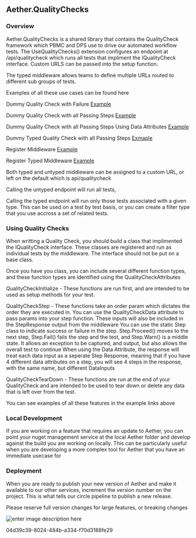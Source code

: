 ﻿## Aether.QualityChecks


### Overview

Aether.QualityChecks is a shared library that contains the QualityCheck framework which PBMC and DPS use to drive our automated workflow tests.  The UseQualityChecks() extension configures an endpoint at /api/qualitycheck which runs all tests that impliment the IQualityCheck interface.  Custom URLS can be passed into the setup function.  

The typed middleware allows teams to define multiple URLs routed to different sub groups of tests.

Examples of all these use cases can be found here

Dummy Quality Check with Failure [Example](https://git.rockfin.com/DataServices/Aether.QualityChecks/blob/master/SmokeAndMirrors/QualityChecks/DummyQualityCheckFail.cs)

Dummy Quality Check with all Passing Steps [Example](https://git.rockfin.com/DataServices/Aether.QualityChecks/blob/master/SmokeAndMirrors/QualityChecks/DummyQualityCheckPass.cs)

Dummy Quality Check with all Passing Steps Using Data Attributes [Example](https://git.rockfin.com/DataServices/Aether.QualityChecks/blob/master/SmokeAndMirrors/QualityChecks/DummyQualityCheckPassWithDataSteps.cs)

Dummy Typed Quality Check with all Passing Steps [Exmaple](https://git.rockfin.com/DataServices/Aether.QualityChecks/blob/master/SmokeAndMirrors/QualityChecks/DummyTypedQualityCheckPass.cs)

Register Middleware [Example](https://git.rockfin.com/DataServices/Aether.QualityChecks/blob/6b5c8030ede1b58b7e007c2e71a48a6d8f676b4d/SmokeAndMirrors/Startup.cs#L48)

Register Typed Middleware [Example](https://git.rockfin.com/DataServices/Aether.QualityChecks/blob/6b5c8030ede1b58b7e007c2e71a48a6d8f676b4d/SmokeAndMirrors/Startup.cs#L49)


Both typed and untyped middleware can be assigned to a custom URL, or left on the default which is api/qualitycheck

Calling the untyped endpoint will run all tests, 

Calling the typed endpoint will run only those tests associated with a given type.  This can be used on a test by test basis, or you can create a filter type that you use accross a set of related tests. 

### Using Quality Checks
When writting a Quality Check, you should build a class that implimented the IQualityCheck interface.  These classes are registered and run as individual tests by the middleware.  The interface should not be put on a base class.

Once you have you class, you can include several different function types, and these function types are identified using the QualityCheckAttributes

QualityCheckInitialize - These functions are run first, and are intended to be used as setup methods for your test.  

QualityCheckStep - These functions take an order param which dictates the order they are executed in.
  You can use the QualityCheckData attribute to pass params into your step function.  These inputs will also be included in the StepResponse output from the middleware
  You can use the static Step class to indicate success or failure in the step.  Step.Proceed() moves to the next step, Step.Fail() fails the step and the test, and Step.Warn() is a middle state.  It allows an exception to be captured, and output, but also allows the overall test to continue
  When using the Data Attribute, the response will treat each data input as a seperate Step Response, meaning that if you have 4 different data attributes on a step, you will see 4 steps in the response, with the same name, but different DataInputs
  
QualityCheckTearDown - These functions are run at the end of your QualityCheck and are intended to be used to tear down or delete any data that is left over from the test. 

You can see examples of all these features in the example links above

### Local Development
If you are working on a feature that requires an update to Aether, you can point your nuget management service at the local Aether folder and develop against the build you are working on locally.  This can be particularly useful when you are developing a more complex tool for Aether that you have an immediate usecase for

### Deployment
When you are ready to publish your new version of Aether and make it available to our other services, increment the version number on the project.  This is what tells our circle pipeline to publish a new release.  

Please reserve full version changes for large features, or breaking changes

![enter image description here](https://git.rockfin.com/DataServices/Aether/blob/master/Aether.png)

04d39c39-8024-484b-a334-f70d3188fe29
